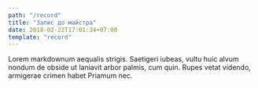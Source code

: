 ```yaml
---
path: "/record"
title: "Запис до майстра"
date: 2018-02-22T17:01:34+07:00
template: "record"
---
```


Lorem markdownum aequalis strigis. Saetigeri iubeas, vultu huic alvum nondum de obside ut laniavit arbor palmis, cum quin. Rupes vetat videndo, armigerae crimen habet Priamum nec.
